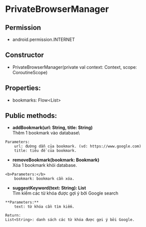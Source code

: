 

# PrivateBrowserManager

## Permission
- android.permission.INTERNET

## Constructor
- PrivateBrowserManager(private val context: Context, scope: CoroutineScope)

## Properties:
- bookmarks: Flow<List<Bookmark>>
## Public methods:
- **addBookmark(url: String, title: String)**\
Thêm 1 bookmark vào database\
  
```
Parameters:
    url: đường dẫn của bookmark. (vd: https://www.google.com)
    title: tiêu đề của bookmark.
```

- **removeBookmark(bookmark: Bookmark)**\
Xóa 1 bookmark khỏi database.
```
<b>Parameters:</b>
    bookmark: bookmark cần xóa.
```
- **suggestKeyword(text: String): List<String>**\
Tìm kiếm các từ khóa được gợi ý bởi Google search
  
```
**Parameters:**
    text: từ khóa cần tìm kiếm.
    
Return:
List<String>: danh sách các từ khóa được gợi ý bởi Google.
```



